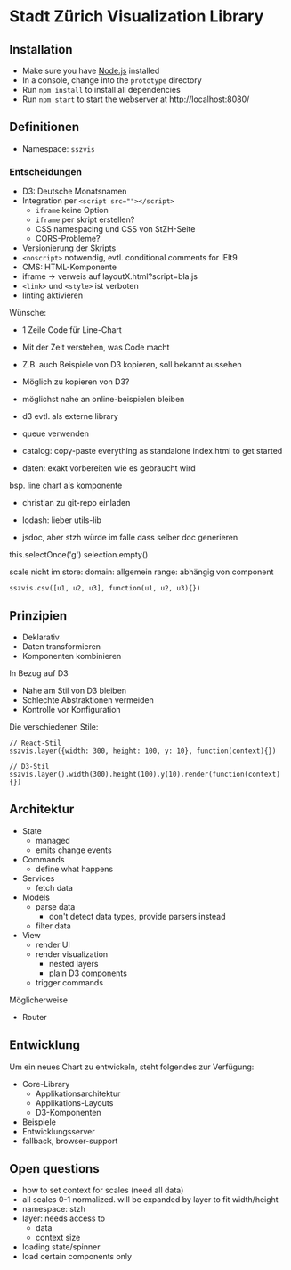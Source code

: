 # Stadt Zürich Visualization Library


## Installation

* Make sure you have [Node.js](http://nodejs.org/) installed
* In a console, change into the `prototype` directory
* Run `npm install` to install all dependencies
* Run `npm start` to start the webserver at http://localhost:8080/

## Definitionen

* Namespace: `sszvis`

### Entscheidungen

* D3: Deutsche Monatsnamen
* Integration per `<script src=""></script>`
  - `iframe` keine Option
  - `iframe` per skript erstellen?
  - CSS namespacing und CSS von StZH-Seite
  - CORS-Probleme?
* Versionierung der Skripts
* `<noscript>` notwendig, evtl. conditional comments for IElt9
* CMS: HTML-Komponente
* iframe -> verweis auf layoutX.html?script=bla.js
* `<link>` und `<style>` ist verboten
* linting aktivieren

Wünsche:

* 1 Zeile Code für Line-Chart
* Mit der Zeit verstehen, was Code macht
* Z.B. auch Beispiele von D3 kopieren, soll bekannt aussehen
* Möglich zu kopieren von D3?
* möglichst nahe an online-beispielen bleiben

* d3 evtl. als externe library
* queue verwenden
* catalog: copy-paste everything as standalone index.html to get started

* daten: exakt vorbereiten wie es gebraucht wird

bsp. line chart als komponente

* christian zu git-repo einladen

* lodash: lieber utils-lib
* jsdoc, aber stzh würde im falle dass selber doc generieren

this.selectOnce('g')
selection.empty()

scale nicht im store:
  domain: allgemein
  range: abhängig von component

    sszvis.csv([u1, u2, u3], function(u1, u2, u3){})


## Prinzipien

* Deklarativ
* Daten transformieren
* Komponenten kombinieren

In Bezug auf D3

* Nahe am Stil von D3 bleiben
* Schlechte Abstraktionen vermeiden
* Kontrolle vor Konfiguration

Die verschiedenen Stile:

    // React-Stil
    sszvis.layer({width: 300, height: 100, y: 10}, function(context){})

    // D3-Stil
    sszvis.layer().width(300).height(100).y(10).render(function(context){})


## Architektur

* State
  - managed
  - emits change events
* Commands
  - define what happens
* Services
  - fetch data
* Models
  - parse data
    + don't detect data types, provide parsers instead
  - filter data
* View
  - render UI
  - render visualization
    + nested layers
    + plain D3 components
  - trigger commands

Möglicherweise

* Router

## Entwicklung

Um ein neues Chart zu entwickeln, steht folgendes zur Verfügung:

* Core-Library
  - Applikationsarchitektur
  - Applikations-Layouts
  - D3-Komponenten
* Beispiele
* Entwicklungsserver
* fallback, browser-support


## Open questions

* how to set context for scales (need all data)
* all scales 0-1 normalized. will be expanded by layer to fit width/height
* namespace: stzh
* layer: needs access to
  - data
  - context size
* loading state/spinner
* load certain components only
